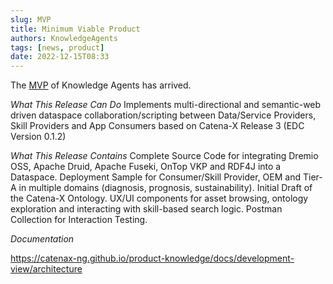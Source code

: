 ```yaml
---
slug: MVP
title: Minimum Viable Product
authors: KnowledgeAgents
tags: [news, product]
date: 2022-12-15T08:33
---
```


The [MVP](https://github.com/catenax-ng/product-knowledge/releases/tag/v0.6.4-mvp) of Knowledge Agents has arrived.

*What This Release Can Do*
Implements multi-directional and semantic-web driven dataspace collaboration/scripting between Data/Service Providers, Skill Providers and App Consumers based on Catena-X Release 3 (EDC Version 0.1.2)

*What This Release Contains*
Complete Source Code for integrating Dremio OSS, Apache Druid, Apache Fuseki, OnTop VKP and RDF4J into a Dataspace.
Deployment Sample for Consumer/Skill Provider, OEM and Tier-A in multiple domains (diagnosis, prognosis, sustainability).
Initial Draft of the Catena-X Ontology.
UX/UI components for asset browsing, ontology exploration and interacting with skill-based search logic.
Postman Collection for Interaction Testing.

*Documentation*

https://catenax-ng.github.io/product-knowledge/docs/development-view/architecture


